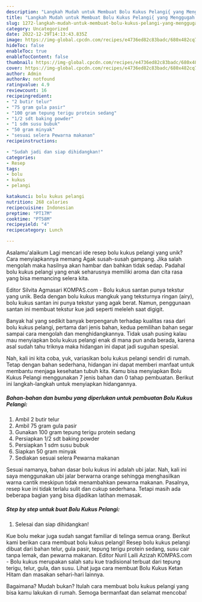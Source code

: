 ```yaml
---
description: "Langkah Mudah untuk Membuat Bolu Kukus Pelangi{ yang Menggugah Selera"
title: "Langkah Mudah untuk Membuat Bolu Kukus Pelangi{ yang Menggugah Selera"
slug: 1272-langkah-mudah-untuk-membuat-bolu-kukus-pelangi-yang-menggugah-selera
category: Uncategorized
date: 2022-12-29T14:13:43.835Z
image: https://img-global.cpcdn.com/recipes/e4736ed82c83badc/680x482cq70/bolu-kukus-pelangi-foto-resep-utama.jpg
hideToc: false
enableToc: true
enableTocContent: false
thumbnail: https://img-global.cpcdn.com/recipes/e4736ed82c83badc/680x482cq70/bolu-kukus-pelangi-foto-resep-utama.jpg
cover: https://img-global.cpcdn.com/recipes/e4736ed82c83badc/680x482cq70/bolu-kukus-pelangi-foto-resep-utama.jpg
author: Admin
authorAv: notfound
ratingvalue: 4.9
reviewcount: 16
recipeingredient:
- "2 butir telur"
- "75 gram gula pasir"
- "100 gram tepung terigu protein sedang"
- "1/2 sdt baking powder"
- "1 sdm susu bubuk"
- "50 gram minyak"
- "sesuai selera Pewarna makanan"
recipeinstructions:

- "Sudah jadi dan siap dihidangkan!"
categories:
- Resep
tags:
- bolu
- kukus
- pelangi

katakunci: bolu kukus pelangi 
nutrition: 268 calories
recipecuisine: Indonesian
preptime: "PT17M"
cooktime: "PT58M"
recipeyield: "4"
recipecategory: Lunch

---
```



Asalamu'alaikum Lagi mencari ide resep bolu kukus pelangi yang unik? Cara menyiapkannya memang Agak susah-susah gampang. Jika salah mengolah maka hasilnya akan hambar dan bahkan tidak sedap. Padahal bolu kukus pelangi yang enak seharusnya memiliki aroma dan cita rasa yang bisa memancing selera kita.


Editor Silvita Agmasari KOMPAS.com - Bolu kukus santan punya tekstur yang unik. Beda dengan bolu kukus mangkuk yang teksturnya ringan (airy), bolu kukus santan ini punya tekstur yang agak berat. Namun, penggunaan santan ini membuat tekstur kue jadi seperti meleleh saat digigit.

Banyak hal yang sedikit banyak berpengaruh terhadap kualitas rasa dari bolu kukus pelangi, pertama dari jenis bahan, kedua pemilihan bahan segar sampai cara mengolah dan menghidangkannya. Tidak usah pusing kalau mau menyiapkan bolu kukus pelangi enak di mana pun anda berada, karena asal sudah tahu triknya maka hidangan ini dapat jadi suguhan spesial.


Nah, kali ini kita coba, yuk, variasikan bolu kukus pelangi sendiri di rumah. Tetap dengan bahan sederhana, hidangan ini dapat memberi manfaat untuk membantu menjaga kesehatan tubuh kita. Kamu bisa menyiapkan Bolu Kukus Pelangi menggunakan 7 jenis bahan dan 0 tahap pembuatan. Berikut ini langkah-langkah untuk menyiapkan hidangannya.

<!--inarticleads1-->

##### Bahan-bahan dan bumbu yang diperlukan untuk pembuatan Bolu Kukus Pelangi:

1. Ambil 2 butir telur
1. Ambil 75 gram gula pasir
1. Gunakan 100 gram tepung terigu protein sedang
1. Persiapkan 1/2 sdt baking powder
1. Persiapkan 1 sdm susu bubuk
1. Siapkan 50 gram minyak
1. Sediakan sesuai selera Pewarna makanan


Sesuai namanya, bahan dasar bolu kukus ini adalah ubi jalar. Nah, kali ini saya menggunakan ubi jalar berwarna orange sehingga menghasilkan warna cantik meskipun tidak menambahkan pewarna makanan. Pasalnya, resep kue ini tidak terlalu sulit dan cukup sederhana. Tetapi masih ada beberapa bagian yang bisa dijadikan latihan memasak. 

<!--inarticleads2-->

##### Step by step untuk buat Bolu Kukus Pelangi:


1. Selesai dan siap dihidangkan!

Kue bolu mekar juga sudah sangat familiar di telinga semua orang. Berikut kami berikan cara membuat bolu kukus pelangi! Resep bolu kukus pelangi dibuat dari bahan telur, gula pasir, tepung terigu protein sedang, susu cair tanpa lemak, dan pewarna makanan. Editor Nuril Laili Azizah KOMPAS.com - Bolu kukus merupakan salah satu kue tradisional terbuat dari tepung terigu, telur, gula, dan susu. Lihat juga cara membuat Bolu Kukus Ketan Hitam dan masakan sehari-hari lainnya. 

Bagaimana? Mudah bukan? Itulah cara membuat bolu kukus pelangi yang bisa kamu lakukan di rumah. Semoga bermanfaat dan selamat mencoba!
